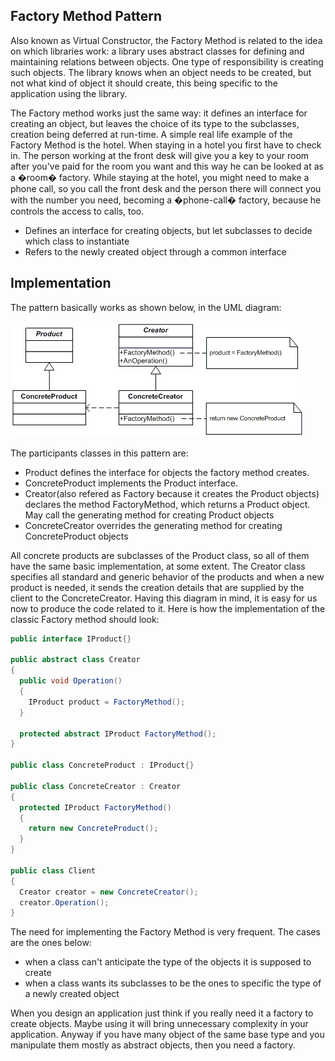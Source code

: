 ## Factory Method Pattern 

Also known as Virtual Constructor, the Factory Method is related to the idea on which libraries work: a library uses abstract classes for defining and maintaining relations between objects. One type of responsibility is creating such objects. The library knows when an object needs to be created, but not what kind of object it should create, this being specific to the application using the library.

The Factory method works just the same way: it defines an interface for creating an object, but leaves the choice of its type to the subclasses, creation being deferred at run-time. A simple real life example of the Factory Method is the hotel. When staying in a hotel you first have to check in. The person working at the front desk will give you a key to your room after you've paid for the room you want and this way he can be looked at as a �room� factory. While staying at the hotel, you might need to make a phone call, so you call the front desk and the person there will connect you with the number you need, becoming a �phone-call� factory, because he controls the access to calls, too.

* Defines an interface for creating objects, but let subclasses to decide which class to instantiate
* Refers to the newly created object through a common interface

## Implementation 

The pattern basically works as shown below, in the UML diagram:

![](https://github.com/emrepaksoy/DesignPatterns/blob/master/1.Creational_Patterns/3.Factory_Method/BasicFactoryMethodPattern/factory.png)

The participants classes in this pattern are:
* Product defines the interface for objects the factory method creates.
* ConcreteProduct implements the Product interface.
* Creator(also refered as Factory because it creates the Product objects) declares the method FactoryMethod, which returns a Product object. May call the generating method for creating Product objects
* ConcreteCreator overrides the generating method for creating ConcreteProduct objects

All concrete products are subclasses of the Product class, so all of them have the same basic implementation, at some extent. The Creator class specifies all standard and generic behavior of the products and when a new product is needed, it sends the creation details that are supplied by the client to the ConcreteCreator. Having this diagram in mind, it is easy for us now to produce the code related to it. Here is how the implementation of the classic Factory method should look:

```C#
public interface IProduct{}

public abstract class Creator
{
  public void Operation()
  {
    IProduct product = FactoryMethod(); 
  }
  
  protected abstract IProduct FactoryMethod();
}

public class ConcreteProduct : IProduct{}

public class ConcreteCreator : Creator
{
  protected IProduct FactoryMethod()
  {
    return new ConcreteProduct();
  }
}

public class Client
{
  Creator creator = new ConcreteCreator();
  creator.Operation();
}
```
The need for implementing the Factory Method is very frequent. The cases are the ones below:
* when a class can't anticipate the type of the objects it is supposed to create
* when a class wants its subclasses to be the ones to specific the type of a newly created object

When you design an application just think if you really need it a factory to create objects. Maybe using it will bring unnecessary complexity in your application. Anyway if you have many object of the same base type and you manipulate them mostly as abstract objects, then you need a factory.
